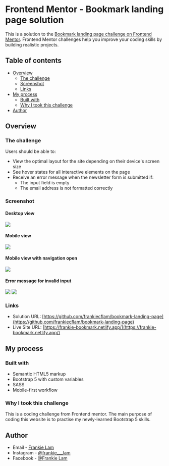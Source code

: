 # Frontend Mentor - Bookmark landing page solution

This is a solution to the [Bookmark landing page challenge on Frontend Mentor](https://www.frontendmentor.io/challenges/bookmark-landing-page-5d0b588a9edda32581d29158). Frontend Mentor challenges help you improve your coding skills by building realistic projects. 

## Table of contents

- [Overview](#overview)
  - [The challenge](#the-challenge)
  - [Screenshot](#screenshot)
  - [Links](#links)
- [My process](#my-process)
  - [Built with](#built-with)
  - [Why I took this challenge](#why-I-took-this-challenge)
- [Author](#author)


## Overview

### The challenge

Users should be able to:

- View the optimal layout for the site depending on their device's screen size
- See hover states for all interactive elements on the page
- Receive an error message when the newsletter form is submitted if:
  - The input field is empty
  - The email address is not formatted correctly

### Screenshot

#### Desktop view
![](./screenshots/desktop-view.png)

#### Mobile view
![](./screenshots/mobile-view.png)

#### Mobile view with navigation open
![](./screenshots/mobile-view-active.png)

#### Error message for invalid input
![](./screenshots/form-empty-error-message.png)
![](./screenshots/form-invalid-error-message.png)


### Links

- Solution URL: [https://github.com/frankiecflam/bookmark-landing-page](https://github.com/frankiecflam/bookmark-landing-page)
- Live Site URL: [https://frankie-bookmark.netlify.app/](https://frankie-bookmark.netlify.app/)

## My process

### Built with

- Semantic HTML5 markup
- Bootstrap 5 with custom variables
- SASS
- Mobile-first workflow

### Why I took this challenge
This is a coding challenge from Frontend mentor. The main purpose of coding this website is to practise my newly-learned Bootstrap 5 skills.

## Author
- Email - [Frankie Lam](frankiechunfai@gmail.com)
- Instagram - [@frankie___lam](https://www.instagram.com/frankie___lam)
- Facebook - [@Frankie Lam](https://www.facebook.com/frankiecflam)